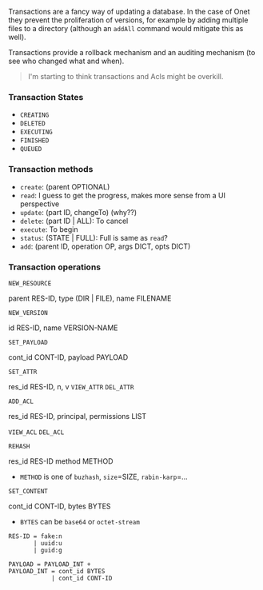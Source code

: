 Transactions are a fancy way of updating a database.  In the case of Onet they prevent the proliferation of versions, for example by adding multiple files to a directory (although an `addAll` command would mitigate this as well).

Transactions provide a rollback mechanism and an auditing mechanism (to see who changed what and when).

> I'm starting to think transactions and Acls might be overkill.

### Transaction States

 * `CREATING`
 * `DELETED`
 * `EXECUTING`
 * `FINISHED`
 * `QUEUED`

### Transaction methods

 * `create`: (parent OPTIONAL)
 * `read`: I guess to get the progress, makes more sense from a UI perspective
 * `update`: (part ID, changeTo) (why??)
 * `delete`: (part ID | ALL): To cancel
 * `execute`: To begin
 * `status`: (STATE | FULL): Full is same as `read`?
 * `add`: (parent ID, operation OP, args DICT, opts DICT)
  
### Transaction operations

`NEW_RESOURCE`

parent RES-ID, type (DIR | FILE), name FILENAME

`NEW_VERSION`

id RES-ID, name VERSION-NAME

`SET_PAYLOAD`

cont_id CONT-ID, payload PAYLOAD

`SET_ATTR`

res_id RES-ID, n, v
`VIEW_ATTR`
`DEL_ATTR`

`ADD_ACL`

res_id RES-ID, principal, permissions LIST

`VIEW_ACL`
`DEL_ACL`

`REHASH`

res_id RES-ID method METHOD
  
  * `METHOD` is one of `buzhash`, `size`=SIZE, `rabin-karp`=...

`SET_CONTENT`

cont_id CONT-ID, bytes BYTES

  * `BYTES` can be `base64` or `octet-stream`

```
RES-ID = fake:n
       | uuid:u
       | guid:g
```

```
PAYLOAD = PAYLOAD_INT +
PAYLOAD_INT = cont_id BYTES
            | cont_id CONT-ID
```
